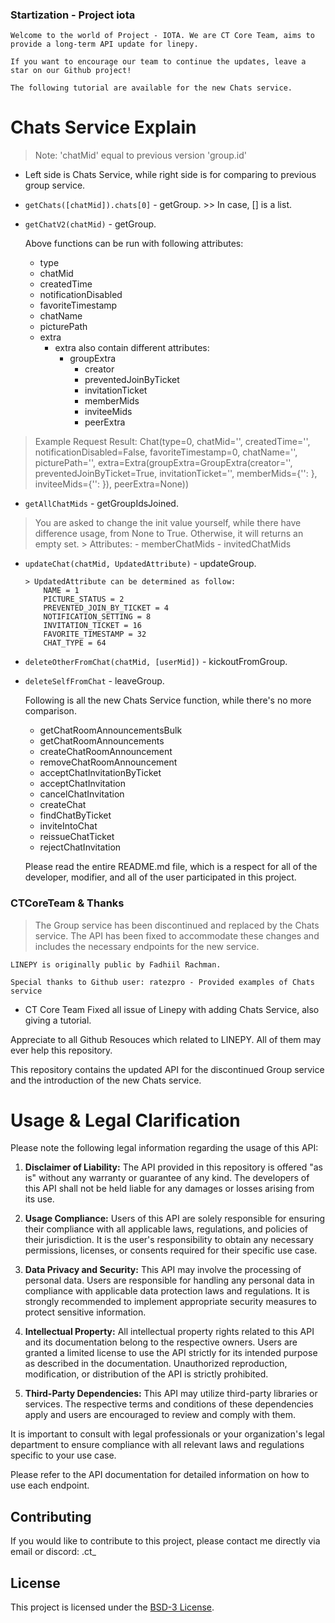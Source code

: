 ### Startization - Project iota

` Welcome to the world of Project - IOTA. We are CT Core Team, aims to provide a long-term API update for linepy. `

` If you want to encourage our team to continue the updates, leave a star on our Github project! `

` The following tutorial are available for the new Chats service. `

# Chats Service Explain

> Note: 'chatMid' equal to previous version 'group.id' 
* Left side is Chats Service, while right side is for comparing to previous group service. 

- `getChats([chatMid]).chats[0]` - getGroup. >> In case, [] is a list.
- `getChatV2(chatMid)` - getGroup.
  

    Above functions can be run with following attributes:
     - type
     - chatMid
     - createdTime
     - notificationDisabled
     - favoriteTimestamp
     - chatName
     - picturePath
     - extra
         - extra also contain different attributes:
             - groupExtra
                 - creator
                 - preventedJoinByTicket
                 - invitationTicket
                 - memberMids
                 - inviteeMids
                 - peerExtra
  
> Example Request Result: Chat(type=0, chatMid='', createdTime='', notificationDisabled=False, favoriteTimestamp=0, chatName='', picturePath='', extra=Extra(groupExtra=GroupExtra(creator='', preventedJoinByTicket=True, invitationTicket='', memberMids={'': }, inviteeMids={'': }), peerExtra=None))

- `getAllChatMids` - getGroupIdsJoined.

> You are asked to change the init value yourself, while there have difference usage, from None to True. Otherwise, it will returns an empty set.
      > Attributes:
          - memberChatMids
          - invitedChatMids

- `updateChat(chatMid, UpdatedAttribute)` - updateGroup.
  
      > UpdatedAttribute can be determined as follow:
          NAME = 1
          PICTURE_STATUS = 2
          PREVENTED_JOIN_BY_TICKET = 4
          NOTIFICATION_SETTING = 8
          INVITATION_TICKET = 16
          FAVORITE_TIMESTAMP = 32
          CHAT_TYPE = 64
  
  
   
- `deleteOtherFromChat(chatMid, [userMid])` - kickoutFromGroup.
- `deleteSelfFromChat` - leaveGroup.

  Following is all the new Chats Service function, while there's no more comparison.

  - getChatRoomAnnouncementsBulk
  - getChatRoomAnnouncements
  - createChatRoomAnnouncement
  - removeChatRoomAnnouncement
  - acceptChatInvitationByTicket
  - acceptChatInvitation
  - cancelChatInvitation
  - createChat
  - findChatByTicket
  - inviteIntoChat
  - reissueChatTicket
  - rejectChatInvitation

  Please read the entire README.md file, which is a respect for all of the developer, modifier, and all of the user participated in this project.
  
### CTCoreTeam & Thanks

> The Group service has been discontinued and replaced by the Chats service. The API has been fixed to accommodate these changes and includes the necessary endpoints for the new service.

` LINEPY is originally public by Fadhiil Rachman. `

` Special thanks to Github user: ratezpro - Provided examples of Chats service `

* CT Core Team Fixed all issue of Linepy with adding Chats Service, also giving a tutorial. 

Appreciate to all Github Resouces which related to LINEPY. All of them may ever help this repository.

This repository contains the updated API for the discontinued Group service and the introduction of the new Chats service.


# Usage & Legal Clarification

Please note the following legal information regarding the usage of this API:

1. **Disclaimer of Liability:** The API provided in this repository is offered "as is" without any warranty or guarantee of any kind. The developers of this API shall not be held liable for any damages or losses arising from its use.

2. **Usage Compliance:** Users of this API are solely responsible for ensuring their compliance with all applicable laws, regulations, and policies of their jurisdiction. It is the user's responsibility to obtain any necessary permissions, licenses, or consents required for their specific use case.

3. **Data Privacy and Security:** This API may involve the processing of personal data. Users are responsible for handling any personal data in compliance with applicable data protection laws and regulations. It is strongly recommended to implement appropriate security measures to protect sensitive information.

4. **Intellectual Property:** All intellectual property rights related to this API and its documentation belong to the respective owners. Users are granted a limited license to use the API strictly for its intended purpose as described in the documentation. Unauthorized reproduction, modification, or distribution of the API is strictly prohibited.

5. **Third-Party Dependencies:** This API may utilize third-party libraries or services. The respective terms and conditions of these dependencies apply and users are encouraged to review and comply with them.

It is important to consult with legal professionals or your organization's legal department to ensure compliance with all relevant laws and regulations specific to your use case.

Please refer to the API documentation for detailed information on how to use each endpoint.

## Contributing

If you would like to contribute to this project, please contact me directly via email or discord: .ct_

## License

This project is licensed under the [BSD-3 License](LICENSE).
